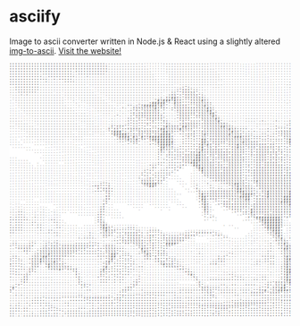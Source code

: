 # asciify
Image to ascii converter written in Node.js & React using a slightly altered [img-to-ascii](https://github.com/fishamit/image-to-ascii).
[Visit the website!](https://asciify.xyz)

![Asciify](asciify.png)

